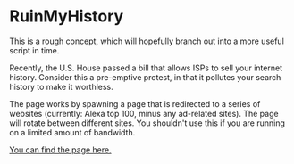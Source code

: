 RuinMyHistory
=============

This is a rough concept, which will hopefully branch out into a more
useful script in time.

Recently, the U.S. House passed a bill that allows ISPs to sell your
internet history. Consider this a pre-emptive protest, in that it
pollutes your search history to make it worthless.

The page works by spawning a page that is redirected to a series of
websites (currently: Alexa top 100, minus any ad-related sites). The
page will rotate between different sites. You shouldn't use this if you
are running on a limited amount of bandwidth.

[You can find the page here.](https://FascinatedBox.github.io/RuinMyHistory/Ruin.html)
